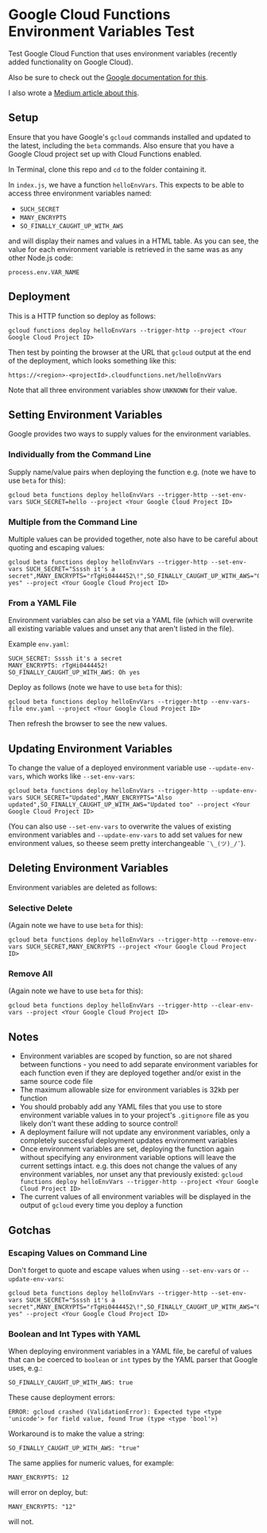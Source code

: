 # Google Cloud Functions Environment Variables Test

Test Google Cloud Function that uses environment variables (recently added functionality on Google Cloud).

Also be sure to check out the [Google documentation for this](https://cloud.google.com/functions/docs/env-var).

I also wrote a [Medium article about this](https://medium.com/@simon_prickett/using-environment-variables-with-google-cloud-functions-e9948f70f6cd).

## Setup

Ensure that you have Google's `gcloud` commands installed and updated to the latest, including the `beta` commands.  Also ensure that you have a Google Cloud project set up with Cloud Functions enabled.

In Terminal, clone this repo and `cd` to the folder containing it.

In `index.js`, we have a function `helloEnvVars`.  This expects to be able to access three environment variables named:

* `SUCH_SECRET`
* `MANY_ENCRYPTS`
* `SO_FINALLY_CAUGHT_UP_WITH_AWS`

and will display their names and values in a HTML table.  As you can see, the value for each environment variable is retrieved in the same was as any other Node.js code:

```
process.env.VAR_NAME
```

## Deployment

This is a HTTP function so deploy as follows:

```
gcloud functions deploy helloEnvVars --trigger-http --project <Your Google Cloud Project ID>
```

Then test by pointing the browser at the URL that `gcloud` output at the end of the deployment, which looks something like this:

```
https://<region>-<projectId>.cloudfunctions.net/helloEnvVars
```

Note that all three environment variables show `UNKNOWN` for their value.

## Setting Environment Variables

Google provides two ways to supply values for the environment variables.

### Individually from the Command Line

Supply name/value pairs when deploying the function e.g. (note we have to use `beta` for this):

```
gcloud beta functions deploy helloEnvVars --trigger-http --set-env-vars SUCH_SECRET=hello --project <Your Google Cloud Project ID>
```

### Multiple from the Command Line

Multiple values can be provided together, note also have to be careful about quoting and escaping values:

```
gcloud beta functions deploy helloEnvVars --trigger-http --set-env-vars SUCH_SECRET="Ssssh it's a secret",MANY_ENCRYPTS="rTgHi0444452\!",SO_FINALLY_CAUGHT_UP_WITH_AWS="Oh yes" --project <Your Google Cloud Project ID>
```

### From a YAML File

Environment variables can also be set via a YAML file (which will overwrite all existing variable values and unset any that aren't listed in the file).

Example `env.yaml`:

```
SUCH_SECRET: Ssssh it's a secret
MANY_ENCRYPTS: rTgHi0444452!
SO_FINALLY_CAUGHT_UP_WITH_AWS: Oh yes
```

Deploy as follows (note we have to use `beta` for this):

```
gcloud beta functions deploy helloEnvVars --trigger-http --env-vars-file env.yaml --project <Your Google Cloud Project ID>
```

Then refresh the browser to see the new values.

## Updating Environment Variables

To change the value of a deployed environment variable use `--update-env-vars`, which works like `--set-env-vars`:

```
gcloud beta functions deploy helloEnvVars --trigger-http --update-env-vars SUCH_SECRET="Updated",MANY_ENCRYPTS="Also updated",SO_FINALLY_CAUGHT_UP_WITH_AWS="Updated too" --project <Your Google Cloud Project ID>
```

(You can also use `--set-env-vars` to overwrite the values of existing environment variables and `--update-env-vars` to add set values for new environment values, so theese seem pretty interchangeable `¯\_(ツ)_/¯`).

## Deleting Environment Variables

Environment variables are deleted as follows:

### Selective Delete

(Again note we have to use `beta` for this):

```
gcloud beta functions deploy helloEnvVars --trigger-http --remove-env-vars SUCH_SECRET,MANY_ENCRYPTS --project <Your Google Cloud Project ID>
```

### Remove All

(Again note we have to use `beta` for this):

```
gcloud beta functions deploy helloEnvVars --trigger-http --clear-env-vars --project <Your Google Cloud Project ID>
```

## Notes

* Environment variables are scoped by function, so are not shared between functions - you need to add separate environment variables for each function even if they are deployed together and/or exist in the same source code file
* The maximum allowable size for environment variables is 32kb per function
* You should probably add any YAML files that you use to store environment variable values in to your project's `.gitignore` file as you likely don't want these adding to source control!
* A deployment failure will not update any environment variables, only a completely successful deployment updates environment variables
* Once environment variables are set, deploying the function again without specifying any environment variable options will leave the current settings intact.  e.g. this does not change the values of any environment variables, nor unset any that previously existed: `gcloud functions deploy helloEnvVars --trigger-http --project <Your Google Cloud Project ID>`
* The current values of all environment variables will be displayed in the output of `gcloud` every time you deploy a function

## Gotchas

### Escaping Values on Command Line

Don't forget to quote and escape values when using `--set-env-vars` or `--update-env-vars`:

```
gcloud beta functions deploy helloEnvVars --trigger-http --set-env-vars SUCH_SECRET="Ssssh it's a secret",MANY_ENCRYPTS="rTgHi0444452\!",SO_FINALLY_CAUGHT_UP_WITH_AWS="Oh yes" --project <Your Google Cloud Project ID>
```

### Boolean and Int Types with YAML

When deploying environment variables in a YAML file, be careful of values that can be coerced to `boolean` or `int` types by the YAML parser that Google uses, e.g.:

```
SO_FINALLY_CAUGHT_UP_WITH_AWS: true
```

These cause deployment errors:

```
ERROR: gcloud crashed (ValidationError): Expected type <type 'unicode'> for field value, found True (type <type 'bool'>)
```

Workaround is to make the value a string:

```
SO_FINALLY_CAUGHT_UP_WITH_AWS: "true"
```

The same applies for numeric values, for example:

```
MANY_ENCRYPTS: 12
```

will error on deploy, but:

```
MANY_ENCRYPTS: "12"
``` 

will not.
